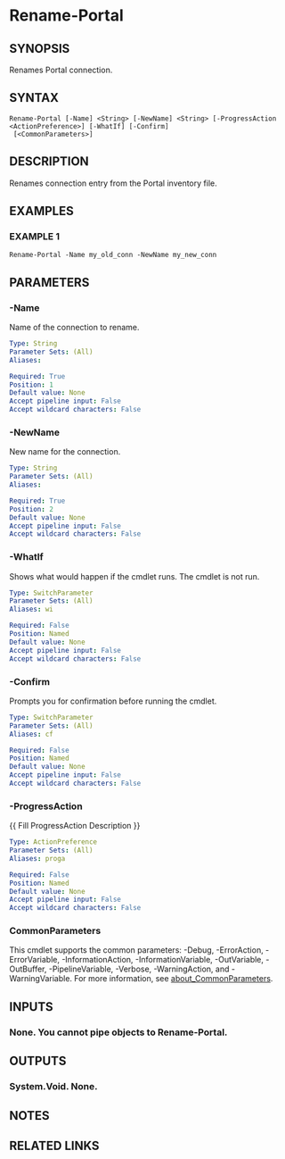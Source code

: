 ﻿---
external help file: Portal-help.xml
Module Name: Portal
online version:
schema: 2.0.0
---

# Rename-Portal

## SYNOPSIS
Renames Portal connection.

## SYNTAX

```
Rename-Portal [-Name] <String> [-NewName] <String> [-ProgressAction <ActionPreference>] [-WhatIf] [-Confirm]
 [<CommonParameters>]
```

## DESCRIPTION
Renames connection entry from the Portal inventory file.

## EXAMPLES

### EXAMPLE 1
```
Rename-Portal -Name my_old_conn -NewName my_new_conn
```

## PARAMETERS

### -Name
Name of the connection to rename.

```yaml
Type: String
Parameter Sets: (All)
Aliases:

Required: True
Position: 1
Default value: None
Accept pipeline input: False
Accept wildcard characters: False
```

### -NewName
New name for the connection.

```yaml
Type: String
Parameter Sets: (All)
Aliases:

Required: True
Position: 2
Default value: None
Accept pipeline input: False
Accept wildcard characters: False
```

### -WhatIf
Shows what would happen if the cmdlet runs.
The cmdlet is not run.

```yaml
Type: SwitchParameter
Parameter Sets: (All)
Aliases: wi

Required: False
Position: Named
Default value: None
Accept pipeline input: False
Accept wildcard characters: False
```

### -Confirm
Prompts you for confirmation before running the cmdlet.

```yaml
Type: SwitchParameter
Parameter Sets: (All)
Aliases: cf

Required: False
Position: Named
Default value: None
Accept pipeline input: False
Accept wildcard characters: False
```

### -ProgressAction
{{ Fill ProgressAction Description }}

```yaml
Type: ActionPreference
Parameter Sets: (All)
Aliases: proga

Required: False
Position: Named
Default value: None
Accept pipeline input: False
Accept wildcard characters: False
```

### CommonParameters
This cmdlet supports the common parameters: -Debug, -ErrorAction, -ErrorVariable, -InformationAction, -InformationVariable, -OutVariable, -OutBuffer, -PipelineVariable, -Verbose, -WarningAction, and -WarningVariable. For more information, see [about_CommonParameters](http://go.microsoft.com/fwlink/?LinkID=113216).

## INPUTS

### None. You cannot pipe objects to Rename-Portal.
## OUTPUTS

### System.Void. None.
## NOTES

## RELATED LINKS
